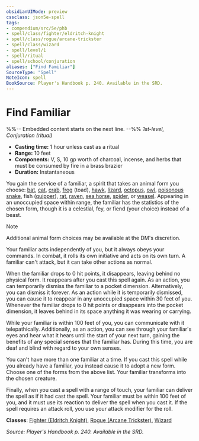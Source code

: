 ```yaml
---
obsidianUIMode: preview
cssclass: json5e-spell
tags:
- compendium/src/5e/phb
- spell/class/fighter/eldritch-knight
- spell/class/rogue/arcane-trickster
- spell/class/wizard
- spell/level/1
- spell/ritual
- spell/school/conjuration
aliases: ["Find Familiar"]
SourceType: "Spell"
NoteIcon: spell
BookSource: Player's Handbook p. 240. Available in the SRD.
---
```

# Find Familiar
%%-- Embedded content starts on the next line. --%%
*1st-level, Conjuration (ritual)*  

- **Casting time:** 1 hour unless cast as a ritual
- **Range:** 10 feet
- **Components:** V, S, 10 gp worth of charcoal, incense, and herbs that must be consumed by fire in a brass brazier
- **Duration:** Instantaneous

You gain the service of a familiar, a spirit that takes an animal form you choose: [bat](/2-Mechanics/CLI/bestiary/beast/bat.md), [cat](/2-Mechanics/CLI/bestiary/beast/cat.md), [crab](/2-Mechanics/CLI/bestiary/beast/crab.md), [frog](/2-Mechanics/CLI/bestiary/beast/frog.md) (toad), [hawk](/2-Mechanics/CLI/bestiary/beast/hawk.md), [lizard](/2-Mechanics/CLI/bestiary/beast/lizard.md), [octopus](/2-Mechanics/CLI/bestiary/beast/octopus.md), [owl](/2-Mechanics/CLI/bestiary/beast/owl.md), [poisonous snake](/2-Mechanics/CLI/bestiary/beast/poisonous-snake.md), fish ([quipper](/2-Mechanics/CLI/bestiary/beast/quipper.md)), [rat](/2-Mechanics/CLI/bestiary/beast/rat.md), [raven](/2-Mechanics/CLI/bestiary/beast/raven.md), [sea horse](/2-Mechanics/CLI/bestiary/beast/sea-horse.md), [spider](/2-Mechanics/CLI/bestiary/beast/spider.md), or [weasel](/2-Mechanics/CLI/bestiary/beast/weasel.md). Appearing in an unoccupied space within range, the familiar has the statistics of the chosen form, though it is a celestial, fey, or fiend (your choice) instead of a beast.

> [!note]
> Additional animal form choices may be available at the DM's discretion.

Your familiar acts independently of you, but it always obeys your commands. In combat, it rolls its own initiative and acts on its own turn. A familiar can't attack, but it can take other actions as normal.

When the familiar drops to 0 hit points, it disappears, leaving behind no physical form. It reappears after you cast this spell again. As an action, you can temporarily dismiss the familiar to a pocket dimension. Alternatively, you can dismiss it forever. As an action while it is temporarily dismissed, you can cause it to reappear in any unoccupied space within 30 feet of you. Whenever the familiar drops to 0 hit points or disappears into the pocket dimension, it leaves behind in its space anything it was wearing or carrying.

While your familiar is within 100 feet of you, you can communicate with it telepathically. Additionally, as an action, you can see through your familiar's eyes and hear what it hears until the start of your next turn, gaining the benefits of any special senses that the familiar has. During this time, you are deaf and blind with regard to your own senses.

You can't have more than one familiar at a time. If you cast this spell while you already have a familiar, you instead cause it to adopt a new form. Choose one of the forms from the above list. Your familiar transforms into the chosen creature.

Finally, when you cast a spell with a range of touch, your familiar can deliver the spell as if it had cast the spell. Your familiar must be within 100 feet of you, and it must use its reaction to deliver the spell when you cast it. If the spell requires an attack roll, you use your attack modifier for the roll.

**Classes**: [Fighter (Eldritch Knight)](/2-Mechanics/CLI/classes/fighter-eldritch-knight.md), [Rogue (Arcane Trickster)](/2-Mechanics/CLI/classes/rogue-arcane-trickster.md), [Wizard](/2-Mechanics/CLI/classes/wizard.md)

*Source: Player's Handbook p. 240. Available in the SRD.*